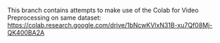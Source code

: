 This branch contains attempts to make use of the Colab for Video Preprocessing on same dataset:
https://colab.research.google.com/drive/1bNcwKVlxN31B-xu7Qf08Mj-QK400BA2A
